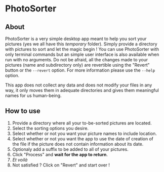 # PhotoSorter

## About

PhotoSorter is a very simple desktop app meant to help you sort your pictures
(yes we all have this *temporary* folder).
Simply provide a directory with pictures to sort and let the magic begin !
You can use PhotoSorter with only terminal commands but an simple user
interface is also available when run with no arguments.
Do not be afraid, all the changes made to your pictures (name and subdirectory only)
are revertible using the "Revert" button or the `--revert` option.
For more information please use the `--help` option.

This app does not collect any data and does not modify your files in any way,
it only moves them in adequate directories and gives them meaningful names for us human-being.

## How to use

1. Provide a directory where all your to-be-sorted pictures are located.
2. Select the sorting options you desire.
3. Select whether or not you want your picture names to include location.
4. Select whether or not you want the app to use the date of creation of the file if the picture does not contain information about its date.
5. Optionaly add a suffix to be added to all of your pictures.
6. Click "Process" and **wait for the app to return**.
7. *Et voilà*
8. Not satisfied ? Click on "Revert" and start over !